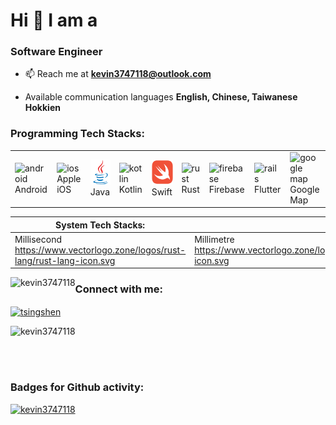 <h1 align="left">Hi 👋  I am a </h1>
<h3 align="left">Software Engineer</h3>

- 📫  Reach me at **kevin3747118@outlook.com**

- Available communication languages **English, Chinese, Taiwanese Hokkien**
  
<h3 align="left">Programming Tech Stacks:</h3>
<table style="border-size:0px">
  <tr >
    <td style="border: none;"><img src="https://www.vectorlogo.zone/logos/android/android-icon.svg" alt="android" width="40" height="40"> Android </td>    
    <td style="border: none;"><img src="https://www.vectorlogo.zone/logos/apple/apple-tile.svg" alt="ios" width="40" height="40"> Apple iOS </td>
    <td style="border: none;"><img src="https://raw.githubusercontent.com/devicons/devicon/master/icons/java/java-original.svg" alt="java" width="40" height="40"> Java </td>
    <td style="border: none;"><img src="https://www.vectorlogo.zone/logos/kotlinlang/kotlinlang-icon.svg" alt="kotlin" width="40" height="40"> Kotlin </td>    
    <td style="border: none;"><img src="https://raw.githubusercontent.com/devicons/devicon/master/icons/swift/swift-original.svg" alt="swift" width="40" height="40"> Swift </td>   
    <td style="border: none;"><img src="https://www.vectorlogo.zone/logos/rust-lang/rust-lang-icon.svg" alt="rust" width="40" height="40"> Rust </td>
    <td style="border: none;"><img src="https://www.vectorlogo.zone/logos/firebase/firebase-icon.svg" alt="firebase" width="40" height="40"> Firebase </td>   
    <td style="border: none;"><img src="https://www.vectorlogo.zone/logos/flutterio/flutterio-icon.svg" alt="rails" width="40" height="40"> Flutter </td>
    <td style="border: none;"><img src="https://www.vectorlogo.zone/logos/google_maps/google_maps-icon.svg" alt="google map" width="40" height="40"> Google Map</td>                        
   </tr>
  </table>

| System Tech Stacks: | | | |
| ------------ | ------------- | ------------------ | ------------ |
| Millisecond https://www.vectorlogo.zone/logos/rust-lang/rust-lang-icon.svg | Millimetre https://www.vectorlogo.zone/logos/flutterio/flutterio-icon.svg | Kilometre per hour | Milligram    |

<p><img align="left" src="https://github-readme-stats.vercel.app/api/top-langs?username=kevin3747118&show_icons=true&locale=en&layout=compact" alt="kevin3747118" /></p>

<h3 align="left">Connect with me:</h3>
<p align="left">
<a href="https://www.facebook.com/profile.php?id=100000332303571" target="blank"><img align="center" src="https://raw.githubusercontent.com/rahuldkjain/github-profile-readme-generator/master/src/images/icons/Social/facebook.svg" alt="tsingshen" height="30" width="40" /></a>
</p>

<p align="left"> <img src="https://komarev.com/ghpvc/?username=kevin3747118&label=Profile%20views&color=0e75b6&style=flat" alt="kevin3747118" /> </p>

<br/>
<br/>
<h3 align="left">Badges for Github activity:</h3>
<p align="left"> <a href="https://github.com/ryo-ma/github-profile-trophy"><img src="https://github-profile-trophy.vercel.app/?username=kevin3747118&theme=darkhub&no-bg=true" alt="kevin3747118" /></a> </p>
